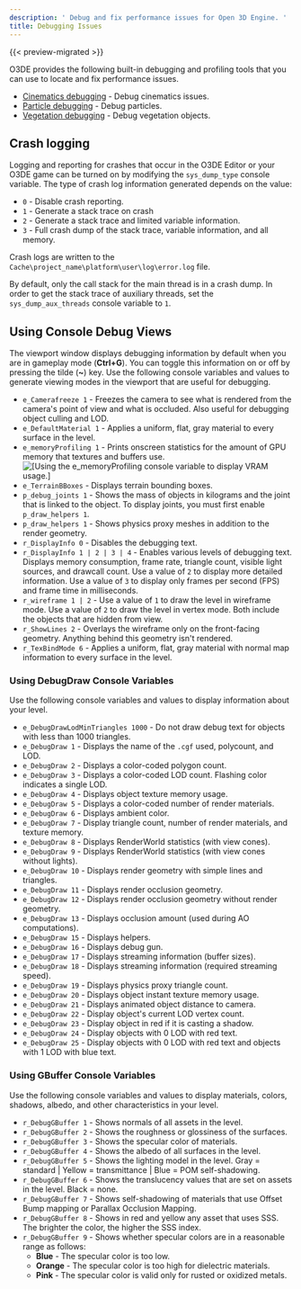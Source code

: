 ```yaml
---
description: ' Debug and fix performance issues for Open 3D Engine. '
title: Debugging Issues
---
```


{{< preview-migrated >}}

O3DE provides the following built\-in debugging and profiling tools that you can use to locate and fix performance issues.
+ [Cinematics debugging](/docs/user-guide/visualization/cinematics/debugging.md) - Debug cinematics issues.
+ [Particle debugging](/docs/userguide/particles/debugging.md) - Debug particles.
+ [Vegetation debugging](/docs/userguide/vegetation/debugging.md) - Debug vegetation objects.

## Crash logging 

 Logging and reporting for crashes that occur in the O3DE Editor or your O3DE game can be turned on by modifying the `sys_dump_type` console variable. The type of crash log information generated depends on the value:
+ `0` - Disable crash reporting.
+ `1` - Generate a stack trace on crash
+ `2` - Generate a stack trace and limited variable information.
+ `3` - Full crash dump of the stack trace, variable information, and all memory.

 Crash logs are written to the `Cache\project_name\platform\user\log\error.log` file.

 By default, only the call stack for the main thread is in a crash dump. In order to get the stack trace of auxiliary threads, set the `sys_dump_aux_threads` console variable to `1`.

## Using Console Debug Views 

The viewport window displays debugging information by default when you are in gameplay mode \(**Ctrl\+G**\). You can toggle this information on or off by pressing the tilde \(**\~**\) key. Use the following console variables and values to generate viewing modes in the viewport that are useful for debugging.
+ `e_Camerafreeze 1` - Freezes the camera to see what is rendered from the camera's point of view and what is occluded. Also useful for debugging object culling and LOD.
+ `e_DefaultMaterial 1` - Applies a uniform, flat, gray material to every surface in the level.
+ `e_memoryProfiling 1` - Prints onscreen statistics for the amount of GPU memory that textures and buffers use.
![\[Using the e_memoryProfiling console variable to display VRAM usage.\]](/images/user-guide/debugging-debug-views-vram-usage.png)
+ `e_TerrainBBoxes` - Displays terrain bounding boxes.
+ `p_debug_joints 1` - Shows the mass of objects in kilograms and the joint that is linked to the object. To display joints, you must first enable `p_draw_helpers 1`.
+ `p_draw_helpers 1` - Shows physics proxy meshes in addition to the render geometry.
+ `r_DisplayInfo 0` - Disables the debugging text.
+ `r_DisplayInfo 1 | 2 | 3 | 4` - Enables various levels of debugging text. Displays memory consumption, frame rate, triangle count, visible light sources, and drawcall count. Use a value of `2` to display more detailed information. Use a value of `3` to display only frames per second \(FPS\) and frame time in milliseconds.
+ `r_wireframe 1 | 2` - Use a value of `1` to draw the level in wireframe mode. Use a value of `2` to draw the level in vertex mode. Both include the objects that are hidden from view.
+ `r_ShowLines 2` - Overlays the wireframe only on the front\-facing geometry. Anything behind this geometry isn't rendered.
+ `r_TexBindMode 6` - Applies a uniform, flat, gray material with normal map information to every surface in the level.

### Using DebugDraw Console Variables 

Use the following console variables and values to display information about your level.
+ `e_DebugDrawLodMinTriangles 1000` - Do not draw debug text for objects with less than 1000 triangles.
+ `e_DebugDraw 1` - Displays the name of the `.cgf` used, polycount, and LOD.
+ `e_DebugDraw 2` - Displays a color\-coded polygon count.
+ `e_DebugDraw 3` - Displays a color\-coded LOD count. Flashing color indicates a single LOD.
+ `e_DebugDraw 4` - Displays object texture memory usage.
+ `e_DebugDraw 5` - Displays a color\-coded number of render materials.
+ `e_DebugDraw 6` - Displays ambient color.
+ `e_DebugDraw 7` - Display triangle count, number of render materials, and texture memory.
+ `e_DebugDraw 8` - Displays RenderWorld statistics \(with view cones\).
+ `e_DebugDraw 9` - Displays RenderWorld statistics \(with view cones without lights\).
+ `e_DebugDraw 10` - Displays render geometry with simple lines and triangles.
+ `e_DebugDraw 11` - Displays render occlusion geometry.
+ `e_DebugDraw 12` - Displays render occlusion geometry without render geometry.
+ `e_DebugDraw 13` - Displays occlusion amount \(used during AO computations\).
+ `e_DebugDraw 15` - Displays helpers.
+ `e_DebugDraw 16` - Displays debug gun.
+ `e_DebugDraw 17` - Displays streaming information \(buffer sizes\).
+ `e_DebugDraw 18` - Displays streaming information \(required streaming speed\).
+ `e_DebugDraw 19` - Displays physics proxy triangle count.
+ `e_DebugDraw 20` - Displays object instant texture memory usage.
+ `e_DebugDraw 21` - Displays animated object distance to camera.
+ `e_DebugDraw 22` - Display object's current LOD vertex count.
+ `e_DebugDraw 23` - Display object in red if it is casting a shadow.
+ `e_DebugDraw 24` - Display objects with 0 LOD with red text.
+ `e_DebugDraw 25` - Display objects with 0 LOD with red text and objects with 1 LOD with blue text.

### Using GBuffer Console Variables 

Use the following console variables and values to display materials, colors, shadows, albedo, and other characteristics in your level.
+ `r_DebugGBuffer 1` - Shows normals of all assets in the level.
+ `r_DebugGBuffer 2` - Shows the roughness or glossiness of the surfaces.
+ `r_DebugGBuffer 3` - Shows the specular color of materials.
+ `r_DebugGBuffer 4` - Shows the albedo of all surfaces in the level.
+ `r_DebugGBuffer 5` - Shows the lighting model in the level. Gray = standard \| Yellow = transmittance \| Blue = POM self\-shadowing.
+ `r_DebugGBuffer 6` - Shows the translucency values that are set on assets in the level. Black = none.
+ `r_DebugGBuffer 7` - Shows self\-shadowing of materials that use Offset Bump mapping or Parallax Occlusion Mapping.
+ `r_DebugGBuffer 8` - Shows in red and yellow any asset that uses SSS. The brighter the color, the higher the SSS index.
+ `r_DebugGBuffer 9` - Shows whether specular colors are in a reasonable range as follows:
  + **Blue** - The specular color is too low.
  + **Orange** - The specular color is too high for dielectric materials.
  + **Pink** - The specular color is valid only for rusted or oxidized metals.
